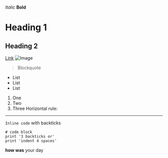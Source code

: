 *Italic*
**Bold**
# Heading 1
## Heading 2
[Link](http://a.com)
![Image](http://url/a.png)
> Blockquote
* List
* List
* List
1. One
2. Two
3. Three
Horizontal rule:

---
`Inline code` with backticks
```
# code block
print '3 backticks or'
print 'indent 4 spaces'
```
**how was** your day